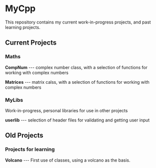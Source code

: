 # MyCpp

This repository contains my current work-in-progress projects, and past learning projects.


## Current Projects
### Maths
**CompNum** --- complex number class, with a selection of functions for working with complex numbers

**Matrices** --- matrix calss, with a selection of functions for working with complex numbers

### MyLibs
Work-in-progress, personal libraries for use in other projects

**userlib** --- selection of header files for validating and getting user input









## Old Projects
### Projects for learning
**Volcano** --- First use of classes, using a volcano as the basis.
